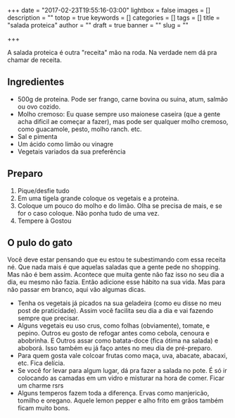 +++
date = "2017-02-23T19:55:16-03:00"
lightbox = false
images = []
description = ""
totop = true
keywords = []
categories = []
tags = []
title = "salada proteica"
author = ""
draft = true
banner = ""
slug = ""

+++

A salada proteica é outra "receita" mão na roda.
Na verdade nem dá pra chamar de receita.

## Ingredientes
- 500g de proteina. Pode ser frango, carne bovina ou suina, atum, salmão ou ovo cozido.
- Molho cremoso: Eu quase sempre uso maionese caseira (que a gente acha dificil ae começar a fazer), mas pode ser qualquer molho cremoso, como guacamole, pesto, molho ranch. etc.
- Sal e pimenta
- Um ácido como limão ou vinagre
- Vegetais variados da sua preferência

## Preparo
1. Pique/desfie tudo
2. Em uma tigela grande coloque os vegetais e a proteina.
3. Coloque um pouco do molho e do limão. Olha se precisa de mais, e se for o caso coloque. Não ponha tudo de uma vez.
4. Tempere à Gostou

## O pulo do gato
Você deve estar pensando que eu estou te subestimando com essa receita né. Que nada mais é que aquelas saladas que a gente pede no shopping. Mas não é bem assim. Acontece que muita gente não faz isso no seu dia a dia, eu mesmo não fazia. Então adicione esse hábito na sua vida. Mas para não passar em branco, aqui vão algumas dicas.
- Tenha os vegetais já picados na sua geladeira (como eu disse no meu post de praticidade). Assim você facilita seu dia a dia e vai fazendo sempre que precisar.
- Alguns vegetais eu uso crus, como folhas (obviamente), tomate, e pepino. Outros eu gosto de refogar antes como cebola, cenoura e abobrinha. E Outros assar como batata-doce (fica ótima na salada) e aboborá. Isso também eu já faço antes no meu dia de pré-preparo.
- Para quem gosta vale colcoar frutas como maça, uva, abacate, abacaxi, etc. Fica delícia.
- Se você for levar para algum lugar, dá pra fazer a salada no pote. É só ir colocando as camadas em um vidro e misturar na hora de comer. Ficar um charme rsrs
- Alguns temperos fazem toda a diferença. Ervas como manjericão, tomilho e oregano. Aquele lemon pepper e alho frito em grãos também ficam muito bons.  
